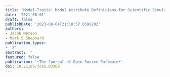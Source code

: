```yaml
---
title: 'Model-Traits: Model Attribute Definitions for Scientific Simulations in C++'
date: '2021-08-01'
draft: false
publishDate: '2023-08-04T21:18:57.859629Z'
authors:
- Jacob Merson
- Mark S Shephard
publication_types:
- '2'
abstract: ''
featured: false
publication: '*The Journal of Open Source Software*'
doi: 10.21105/joss.03389
---
```


